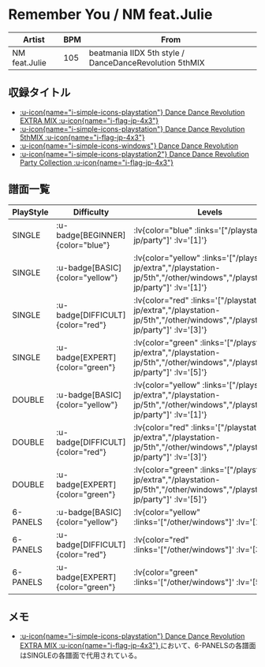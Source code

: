 # Remember You / NM feat.Julie

|Artist|BPM|From|
|------|---|----|
|NM feat.Julie|105|beatmania IIDX 5th style / DanceDanceRevolution 5thMIX|

## 収録タイトル

- [ :u-icon{name="i-simple-icons-playstation"} Dance Dance Revolution EXTRA MIX :u-icon{name="i-flag-jp-4x3"} ](/playstation-jp/extra)
- [ :u-icon{name="i-simple-icons-playstation"} Dance Dance Revolution 5thMIX :u-icon{name="i-flag-jp-4x3"} ](/playstation-jp/5th)
- [ :u-icon{name="i-simple-icons-windows"} Dance Dance Revolution](/other/windows)
- [ :u-icon{name="i-simple-icons-playstation2"} Dance Dance Revolution Party Collection :u-icon{name="i-flag-jp-4x3"} ](/playstation2-jp/party)

## 譜面一覧

|PlayStyle|Difficulty|Levels|Notes|Movie|
|---------|----------|------|-----|-----|
|SINGLE| :u-badge[BEGINNER]{color="blue"} | :lv{color="blue" :links='["/playstation2-jp/party"]' :lv='[1]'} |41/0||
|SINGLE| :u-badge[BASIC]{color="yellow"} | :lv{color="yellow" :links='["/playstation-jp/extra","/playstation-jp/5th","/other/windows","/playstation2-jp/party"]' :lv='[1]'} |41/0||
|SINGLE| :u-badge[DIFFICULT]{color="red"} | :lv{color="red" :links='["/playstation-jp/extra","/playstation-jp/5th","/other/windows","/playstation2-jp/party"]' :lv='[3]'} |130/0||
|SINGLE| :u-badge[EXPERT]{color="green"} | :lv{color="green" :links='["/playstation-jp/extra","/playstation-jp/5th","/other/windows","/playstation2-jp/party"]' :lv='[5]'} |197/0||
|DOUBLE| :u-badge[BASIC]{color="yellow"} | :lv{color="yellow" :links='["/playstation-jp/extra","/playstation-jp/5th","/other/windows","/playstation2-jp/party"]' :lv='[1]'} |47/0||
|DOUBLE| :u-badge[DIFFICULT]{color="red"} | :lv{color="red" :links='["/playstation-jp/extra","/playstation-jp/5th","/other/windows","/playstation2-jp/party"]' :lv='[3]'} |135/0||
|DOUBLE| :u-badge[EXPERT]{color="green"} | :lv{color="green" :links='["/playstation-jp/extra","/playstation-jp/5th","/other/windows","/playstation2-jp/party"]' :lv='[5]'} |198/0||
|6-PANELS| :u-badge[BASIC]{color="yellow"} | :lv{color="yellow" :links='["/other/windows"]' :lv='[1]'} |47/0||
|6-PANELS| :u-badge[DIFFICULT]{color="red"} | :lv{color="red" :links='["/other/windows"]' :lv='[3]'} |130/0||
|6-PANELS| :u-badge[EXPERT]{color="green"} | :lv{color="green" :links='["/other/windows"]' :lv='[5]'} |197/0||

## メモ

- [ :u-icon{name="i-simple-icons-playstation"} Dance Dance Revolution EXTRA MIX :u-icon{name="i-flag-jp-4x3"} ](/playstation-jp/extra)において、6-PANELSの各譜面はSINGLEの各譜面で代用されている。
